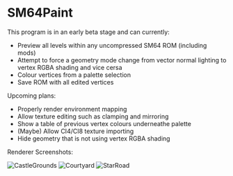 # SM64Paint
This program is in an early beta stage and can currently:
* Preview all levels within any uncompressed SM64 ROM (including mods)
* Attempt to force a geometry mode change from vector normal lighting to vertex RGBA shading and vice cersa
* Colour vertices from a palette selection
* Save ROM with all edited vertices

Upcoming plans:
* Properly render environment mapping
* Allow texture editing such as clamping and mirroring
* Show a table of previous vertex colours underneathe palette
* (Maybe) Allow CI4/CI8 texture importing
* Hide geometry that is not using vertex RGBA shading

Renderer Screenshots:

![CastleGrounds](https://media.discordapp.net/attachments/356315343926329345/384742523874181120/unknown.png)
![Courtyard](https://media.discordapp.net/attachments/356315343926329345/384764578724315146/unknown.png)
![StarRoad](https://media.discordapp.net/attachments/356315343926329345/384772462023409667/unknown.png)

